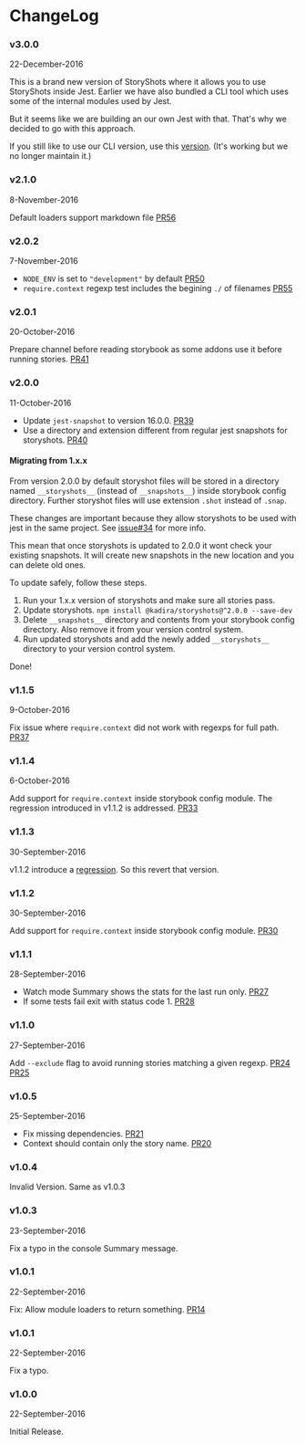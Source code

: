 # ChangeLog

### v3.0.0
22-December-2016

This is a brand new version of StoryShots where it allows you to use StoryShots inside Jest. Earlier we have also bundled a CLI tool which uses some of the internal modules used by Jest.

But it seems like we are building an our own Jest with that. That's why we decided to go with this approach.

If you still like to use our CLI version, use this [version](https://github.com/storybooks/storyshots/tree/v2.1.0).
(It's working but we no longer maintain it.)

### v2.1.0
8-November-2016

Default loaders support markdown file [PR56](https://github.com/kadirahq/storyshots/pull/56)

### v2.0.2
7-November-2016

* `NODE_ENV` is set to `"development"` by default [PR50](https://github.com/kadirahq/storyshots/pull/50)
* `require.context` regexp test includes the begining `./` of filenames [PR55](https://github.com/kadirahq/storyshots/pull/55)

### v2.0.1
20-October-2016

Prepare channel before reading storybook as some addons use it before running stories. [PR41](https://github.com/kadirahq/storyshots/pull/41)

### v2.0.0
11-October-2016

* Update `jest-snapshot` to version 16.0.0. [PR39](https://github.com/kadirahq/storyshots/pull/39)
* Use a directory and extension different from regular jest snapshots for storyshots. [PR40](https://github.com/kadirahq/storyshots/pull/40)

#### Migrating from 1.x.x

From version 2.0.0 by default storyshot files will be stored in a directory named `__storyshots__` (instead of `__snapshots__`) inside storybook config directory. Further storyshot files will use extension `.shot` instead of `.snap`.

These changes are important because they allow storyshots to be used with jest in the same project. See [issue#34](https://github.com/kadirahq/storyshots/issues/34) for more info.

This mean that once storyshots is updated to 2.0.0 it wont check your existing snapshots. It will create new snapshots in the new location and you can delete old ones.

To update safely, follow these steps.

1. Run your 1.x.x version of storyshots and make sure all stories pass.
2. Update storyshots. `npm install @kadira/storyshots@^2.0.0 --save-dev`
3. Delete `__snapshots__` directory and contents from your storybook config directory. Also remove it from your version control system.
4. Run updated storyshots and add the newly added `__storyshots__` directory to your version control system.

Done!

### v1.1.5
9-October-2016

Fix issue where `require.context` did not work with regexps for full path. [PR37](https://github.com/kadirahq/storyshots/pull/37)

### v1.1.4
6-October-2016

Add support for `require.context` inside storybook config module. The regression introduced in v1.1.2 is addressed. [PR33](https://github.com/kadirahq/storyshots/pull/30)

### v1.1.3
30-September-2016

v1.1.2 introduce a [regression](https://github.com/kadirahq/storyshots/pull/30#issuecomment-250805615). So this revert that version.

### v1.1.2
30-September-2016

Add support for `require.context` inside storybook config module. [PR30](https://github.com/kadirahq/storyshots/pull/30)

### v1.1.1
28-September-2016

* Watch mode Summary shows the stats for the last run only. [PR27](https://github.com/kadirahq/storyshots/pull/27)
* If some tests fail exit with status code 1. [PR28](https://github.com/kadirahq/storyshots/pull/28)

### v1.1.0
27-September-2016

Add `--exclude` flag to avoid running stories matching a given regexp. [PR24](https://github.com/kadirahq/storyshots/pull/24) [PR25](https://github.com/kadirahq/storyshots/pull/25)

### v1.0.5
25-September-2016

* Fix missing dependencies. [PR21](https://github.com/kadirahq/storyshots/pull/21)
* Context should contain only the story name. [PR20](https://github.com/kadirahq/storyshots/pull/20)

### v1.0.4

Invalid Version. Same as v1.0.3

### v1.0.3
23-September-2016

Fix a typo in the console Summary message.

### v1.0.1
22-September-2016

Fix: Allow module loaders to return something. [PR14](https://github.com/kadirahq/storyshots/pull/14)

### v1.0.1
22-September-2016

Fix a typo.

### v1.0.0
22-September-2016

Initial Release.
